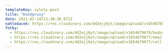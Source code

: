 ```yaml
---
templateKey: vylety-post
title: "Koněprusy"
date: 2021-02-14T13:38:30.872Z
nahledacek: https://res.cloudinary.com/dd2ejj6yt/image/upload/v1654676508/cld-sample-5.jpg
fotky:
  - https://res.cloudinary.com/dd2ejj6yt/image/upload/v1654679678/budova_oqtiba.jpg
  - https://res.cloudinary.com/dd2ejj6yt/image/upload/v1654679677/email_hjbtfm.svg
  - https://res.cloudinary.com/dd2ejj6yt/image/upload/v1654679677/cell-phone_jgvsrp.svg
---
```

